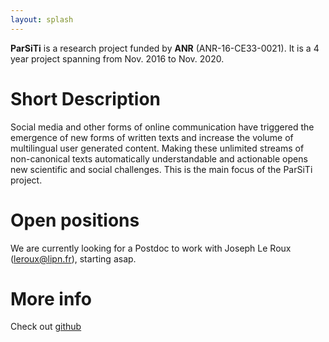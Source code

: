 ```yaml
---
layout: splash
---
```


__ParSiTi__ is a research project funded by __ANR__
(ANR-16-CE33-0021). It is a 4 year project spanning from Nov. 2016 to
Nov. 2020. 

# Short Description
Social media and other forms of online communication have triggered
the emergence of new forms of written texts and increase the volume of
multilingual user generated content. Making these unlimited streams of
non-canonical texts automatically understandable and actionable opens
new scientific and social challenges. This is the main focus of the
ParSiTi project.

# Open positions

We are currently looking for a Postdoc to work with Joseph Le Roux (leroux@lipn.fr), starting asap.

# More info
Check out [github](https://github.com/parsiti)

